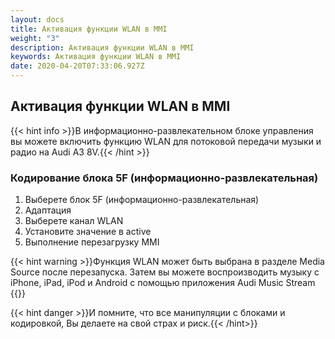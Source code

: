 ```yaml
---
layout: docs
title: Активация функции WLAN в MMI
weight: "3"
description: Активация функции WLAN в MMI
keywords: Активация функции WLAN в MMI
date: 2020-04-20T07:33:06.927Z
---
```

## Активация функции WLAN в MMI

{{< hint info >}}В информационно-развлекательном блоке управления вы можете включить функцию WLAN для потоковой передачи музыки и радио на Audi A3 8V.{{< /hint >}}


### **Кодирование блока 5F (информационно-развлекательная)**

1. Выберете блок 5F (информационно-развлекательная)
2. Адаптация
3. Выберете канал WLAN
4. Установите значение в active
5. Выполнение перезагрузку MMI


{{< hint warning >}}Функция WLAN может быть выбрана в разделе Media Source после перезапуска. Затем вы можете воспроизводить музыку с iPhone, iPad, iPod и Android с помощью приложения Audi Music Stream {{</hint>}}


{{< hint danger >}}И помните, что все манипуляции с блоками и кодировкой, Вы делаете на свой страх и риск.{{< /hint>}}